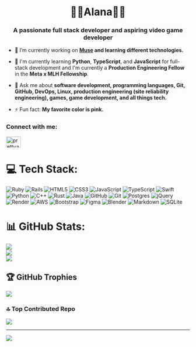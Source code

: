 <h1 align="center">🎀🌸Alana🌸🎀</h1>
<h3 align="center">A passionate full stack developer and aspiring video game developer</h3>

- 🔭 I’m currently working on **[Muse](https://github.com/prettyalana/Muse) and learning different technologies.**

- 🌱 I'm currently learning **Python**, **TypeScript**, and **JavaScript** for full-stack development and I'm currently a **Production Engineering Fellow** in the **Meta x MLH Fellowship**.

- 💬 Ask me about **software development, programming languages, Git, GitHub, DevOps, Linux, production engineering (site reliability engineering), games, game development, and all things tech.**

- ⚡ Fun fact: **My favorite color is pink.**

<h3 align="left">Connect with me:</h3>
<p align="left">
<a href="https://dev.to/prettyalana" target="blank"><img align="center" src="https://raw.githubusercontent.com/rahuldkjain/github-profile-readme-generator/master/src/images/icons/Social/devto.svg" alt="prettyalana" height="30" width="40" /></a>
</p>

# 💻 Tech Stack:

![Ruby](https://img.shields.io/badge/ruby-%23CC342D.svg?style=for-the-badge&logo=ruby&logoColor=white)
![Rails](https://img.shields.io/badge/rails-%23CC0000.svg?style=for-the-badge&logo=ruby-on-rails&logoColor=white)
![HTML5](https://img.shields.io/badge/html5-%23E34F26.svg?style=for-the-badge&logo=html5&logoColor=white)
![CSS3](https://img.shields.io/badge/css3-%231572B6.svg?style=for-the-badge&logo=css3&logoColor=white) 
![JavaScript](https://img.shields.io/badge/javascript-%23323330.svg?style=for-the-badge&logo=javascript&logoColor=%23F7DF1E)
![TypeScript](https://img.shields.io/badge/typescript-%23007ACC.svg?style=for-the-badge&logo=typescript&logoColor=white)
![Swift](https://img.shields.io/badge/swift-F54A2A?style=for-the-badge&logo=swift&logoColor=white)
![Python](https://img.shields.io/badge/python-3670A0?style=for-the-badge&logo=python&logoColor=ffdd54)
![C++](https://img.shields.io/badge/c++-%2300599C.svg?style=for-the-badge&logo=c%2B%2B&logoColor=white)
![Rust](https://shields.io/badge/-Rust-3776AB.svg?style=for-the-badge&logo=rust&logoColor=white)
![Java](https://img.shields.io/badge/java-%23ED8B00.svg?style=for-the-badge&logo=openjdk&logoColor=white)
![GitHub](https://img.shields.io/badge/github-%23121011.svg?style=for-the-badge&logo=github&logoColor=white) ![Git](https://img.shields.io/badge/git-%23F05033.svg?style=for-the-badge&logo=git&logoColor=white)
![Postgres](https://img.shields.io/badge/postgres-%23316192.svg?style=for-the-badge&logo=postgresql&logoColor=white)
![jQuery](https://img.shields.io/badge/jquery-%230769AD.svg?style=for-the-badge&logo=jquery&logoColor=white)
![Render](https://img.shields.io/badge/Render-%46E3B7.svg?style=for-the-badge&logo=render&logoColor=white)
![AWS](https://img.shields.io/badge/AWS-%23FF9900.svg?style=for-the-badge&logo=amazon-aws&logoColor=white) ![Bootstrap](https://img.shields.io/badge/bootstrap-%238511FA.svg?style=for-the-badge&logo=bootstrap&logoColor=white)
![Figma](https://img.shields.io/badge/figma-%23F24E1E.svg?style=for-the-badge&logo=figma&logoColor=white)
![Blender](https://img.shields.io/badge/blender-%23F5792A.svg?style=for-the-badge&logo=blender&logoColor=white) ![Markdown](https://img.shields.io/badge/markdown-%23000000.svg?style=for-the-badge&logo=markdown&logoColor=white) 
![SQLite](https://img.shields.io/badge/sqlite-%2307405e.svg?style=for-the-badge&logo=sqlite&logoColor=white)
  
# 📊 GitHub Stats:
![](https://github-readme-stats.vercel.app/api?username=prettyalana&theme=radical&hide_border=false&include_all_commits=false&count_private=false)<br/>
![](https://github-readme-streak-stats.herokuapp.com/?user=prettyalana&theme=radical&hide_border=false)<br/>
![](https://github-readme-stats.vercel.app/api/top-langs/?username=prettyalana&theme=radical&hide_border=false&include_all_commits=false&count_private=false&layout=compact)

## 🏆 GitHub Trophies
![](https://github-profile-trophy.vercel.app/?username=prettyalana&theme=radical&no-frame=false&no-bg=false&margin-w=4)

### 🔝 Top Contributed Repo
![](https://github-contributor-stats.vercel.app/api?username=prettyalana&limit=5&theme=radical&combine_all_yearly_contributions=true)

---
[![](https://visitcount.itsvg.in/api?id=prettyalana&icon=7&color=10)](https://visitcount.itsvg.in)

<!-- Proudly created with GPRM ( https://gprm.itsvg.in ) -->

